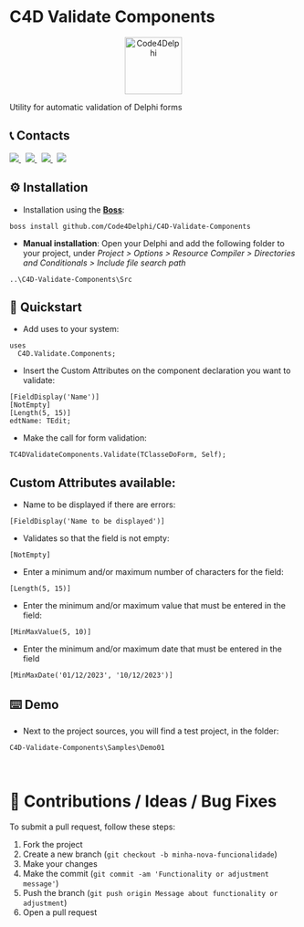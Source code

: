 # C4D Validate Components
<p align="center">
  <a href="https://github.com/Code4Delphi/Code4D-Wizard/blob/master/Images/C4D-Logo.png">
    <img alt="Code4Delphi" height="100" src="https://github.com/Code4Delphi/Code4D-Wizard/blob/master/Images/c4d-logo-100x100.png">
  </a> 
</p>
Utility for automatic validation of Delphi forms



## 📞 Contacts

<p align="left">
  <a href="https://t.me/Code4Delphi" target="_blank">
    <img src="https://img.shields.io/badge/Telegram:-Join%20Channel-blue?logo=telegram">
  </a> 
  &nbsp;
  <a href="mailto:contato@code4delphi.com.br" target="_blank">
    <img src="https://img.shields.io/badge/E--mail-contato%40code4delphi.com.br-yellowgreen?logo=maildotru&logoColor=yellowgreen">
  </a>
   &nbsp;
  <a href="https://go.hotmart.com/U81331747Y?dp=1" target="_blank">
    <img src="https://img.shields.io/badge/Course:-Open%20Tools%20API-F00?logo=delphi">
  </a> 
   &nbsp;
  <a href="https://www.youtube.com/@code4delphi" target="_blank">
    <img src="https://img.shields.io/badge/YouTube:-Join%20Channel-red?logo=youtube&logoColor=red">
  </a> 
</p>



## ⚙️ Installation

* Installation using the [**Boss**](https://github.com/HashLoad/boss):

```
boss install github.com/Code4Delphi/C4D-Validate-Components
```

* **Manual installation**: Open your Delphi and add the following folder to your project, under *Project > Options > Resource Compiler > Directories and Conditionals > Include file search path*

```
..\C4D-Validate-Components\Src
```



## 🚀 Quickstart
* Add uses to your system:
```
uses
  C4D.Validate.Components;
```

* Insert the Custom Attributes on the component declaration you want to validate:
```
[FieldDisplay('Name')]
[NotEmpty]
[Length(5, 15)]
edtName: TEdit;
```

* Make the call for form validation:
```
TC4DValidateComponents.Validate(TClasseDoForm, Self);
```

## Custom Attributes available:

* Name to be displayed if there are errors:
```
[FieldDisplay('Name to be displayed')]
```

* Validates so that the field is not empty:
```
[NotEmpty]
```

* Enter a minimum and/or maximum number of characters for the field:
```
[Length(5, 15)]
```

* Enter the minimum and/or maximum value that must be entered in the field:
```
[MinMaxValue(5, 10)]
```

* Enter the minimum and/or maximum date that must be entered in the field
```
[MinMaxDate('01/12/2023', '10/12/2023')]
```

## ⌨️ Demo
* Next to the project sources, you will find a test project, in the folder:
```
C4D-Validate-Components\Samples\Demo01
```


‌
# 💬 Contributions / Ideas / Bug Fixes
To submit a pull request, follow these steps:

1. Fork the project
2. Create a new branch (`git checkout -b minha-nova-funcionalidade`)
3. Make your changes
4. Make the commit (`git commit -am 'Functionality or adjustment message'`)
5. Push the branch (`git push origin Message about functionality or adjustment`)
6. Open a pull request

